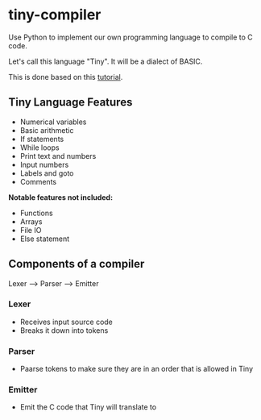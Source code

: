 # tiny-compiler

Use Python to implement our own programming language to compile to C code.

Let's call this language "Tiny". It will be a dialect of BASIC.

This is done based on this [tutorial](https://austinhenley.com/blog/teenytinycompiler1.html).

## Tiny Language Features

- Numerical variables
- Basic arithmetic
- If statements
- While loops
- Print text and numbers
- Input numbers
- Labels and goto
- Comments

**Notable features not included:**

- Functions
- Arrays
- File IO
- Else statement

## Components of a compiler

Lexer --> Parser --> Emitter

### Lexer

- Receives input source code
- Breaks it down into tokens

### Parser

- Paarse tokens to make sure they are in an order that is allowed in Tiny

### Emitter

- Emit the C code that Tiny will translate to
